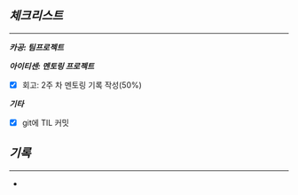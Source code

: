 ## *체크**리스트***

---

***카공: 팀프로젝트***

***아이티센: 멘토링 프로젝트***

- [x]  회고: 2주 차 멘토링 기록 작성(50%)

***기타***

- [x]  git에 TIL 커밋

## ***기록***

---

-